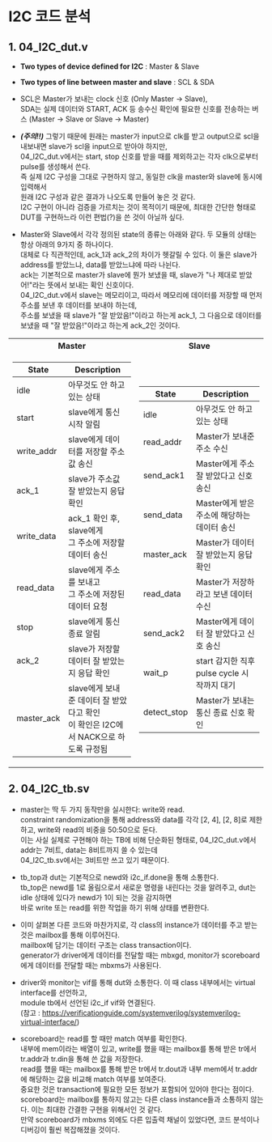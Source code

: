 # I2C 코드 분석
## 1. 04_I2C_dut.v
- **Two types of device defined for I2C** : Master & Slave

- **Two types of line between master and slave** : SCL & SDA

- SCL은 Master가 보내는 clock 신호 (Only Master -> Slave),
<br>SDA는 실제 데이터와 START, ACK 등 송수신 확인에 필요한 신호를 전송하는 버스 (Master -> Slave or Slave -> Master)

- ***(주의!!)*** 그렇기 때문에 원래는 master가 input으로 clk를 받고 output으로 scl을 내보내면 slave가 scl을 input으로 받아야 하지만,
<br>04_I2C_dut.v에서는 start, stop 신호를 받을 때를 제외하고는 각자 clk으로부터 pulse를 생성해서 쓴다.
<br>즉 실제 I2C 구성을 그대로 구현하지 않고, 동일한 clk을 master와 slave에 동시에 입력해서
<br>원래 I2C 구성과 같은 결과가 나오도록 만들어 놓은 것 같다.
<br>I2C 구현이 아니라 검증을 가르치는 것이 목적이기 때문에, 최대한 간단한 형태로 DUT를 구현하느라 이런 편법(?)을 쓴 것이 아닐까 싶다. 

- Master와 Slave에서 각각 정의된 state의 종류는 아래와 같다. 두 모듈의 상태는 항상 아래의 9가지 중 하나이다.
<br>대체로 다 직관적인데, ack_1과 ack_2의 차이가 헷갈릴 수 있다. 이 둘은 slave가 address를 받았느냐, data를 받았느냐에 따라 나뉜다.
<br>ack는 기본적으로 master가 slave에 뭔가 보냈을 때, slave가 "나 제대로 받았어!"라는 뜻에서 보내는 확인 신호이다.
<br>04_I2C_dut.v에서 slave는 메모리이고, 따라서 메모리에 데이터를 저장할 때 먼저 주소를 보낸 후 데이터를 보내야 하는데,
<br>주소를 보냈을 때 slave가 "잘 받았음!"이라고 하는게 ack_1, 그 다음으로 데이터를 보냈을 때 "잘 받았음!"이라고 하는게 ack_2인 것이다.
<table>
<tr><th>Master 
</th><th>Slave
</th></tr>
<tr><td>

| State  | Description |
|---|---|
| idle  | 아무것도 안 하고 있는 상태 | 
| start  | slave에게 통신 시작 알림 |  
| write_addr  | slave에게 데이터를 저장할 주소값 송신  | 
| ack_1  | slave가 주소값 잘 받았는지 응답 확인  |
| write_data  | ack_1 확인 후, slave에게<br> 그 주소에 저장할 데이터 송신 | 
| read_data  | slave에게 주소를 보내고<br>그 주소에 저장된 데이터 요청 |
| stop  | slave에게 통신 종료 알림 |
| ack_2  | slave가 저장할 데이터 잘 받았는지 응답 확인   | 
| master_ack  | slave에게 보내준 데이터 잘 받았다고 확인<br>이 확인은 I2C에서 NACK으로 하도록 규정됨  | 

</td><td>

| State  | Description |
|---|---|
| idle  | 아무것도 안 하고 있는 상태  | 
| read_addr  | Master가 보내준 주소 수신  |  
| send_ack1  | Master에게 주소 잘 받았다고 신호 송신  | 
| send_data  | Master에게 받은 주소에 해당하는 데이터 송신  |
| master_ack  | Master가 데이터 잘 받았는지 응답 확인  | 
| read_data | Master가 저장하라고 보낸 데이터 수신 |
| send_ack2  | Master에게 데이터 잘 받았다고 신호 송신  |
| wait_p | start 감지한 직후 pulse cycle 시작까지 대기 |
| detect_stop  | Master가 보내는 통신 종료 신호 확인  | 

</td></tr> </table>

## 2. 04_I2C_tb.sv

- master는 딱 두 가지 동작만을 실시한다: write와 read.
<br>constraint randomization을 통해 address와 data를 각각 [2, 4], [2, 8]로 제한하고, write와 read의 비중을 50:50으로 둔다.
<br>이는 사실 실제로 구현해야 하는 TB에 비해 단순화된 형태로, 04_I2C_dut.v에서 addr는 7비트, data는 8비트까지 쓸 수 있는데
<br>04_I2C_tb.sv에서는 3비트만 쓰고 있기 때문이다.

- tb_top과 dut는 기본적으로 newd와 i2c_if.done을 통해 소통한다.
<br>tb_top은 newd를 1로 올림으로서 새로운 명령을 내린다는 것을 알려주고, dut는 idle 상태에 있다가 newd가 1이 되는 것을 감지하면
<br>바로 write 또는 read를 위한 작업을 하기 위해 상태를 변환한다.

- 이미 살펴본 다른 코드와 마찬가지로, 각 class의 instance가 데이터를 주고 받는 것은 mailbox를 통해 이루어진다.
<br> mailbox에 담기는 데이터 구조는 class transaction이다.
<br> generator가 driver에게 데이터를 전달할 때는 mbxgd, monitor가 scoreboard에게 데이터를 전달할 때는 mbxms가 사용된다.

- driver와 monitor는 vif를 통해 dut와 소통한다. 이 때 class 내부에서는 virtual interface를 선언하고,
<br>module tb에서 선언된 i2c_if vif와 연결된다.
<br>(참고 : https://verificationguide.com/systemverilog/systemverilog-virtual-interface/)

- scoreboard는 read를 할 때만 match 여부를 확인한다.
<br>내부에 mem이라는 배열이 있고, write를 했을 때는 mailbox를 통해 받은 tr에서 tr.addr과 tr.din을 통해 쓴 값을 저장한다.
<br>read를 했을 때는 mailbox를 통해 받은 tr에서 tr.dout과 내부 mem에서 tr.addr에 해당하는 값을 비교해 match 여부를 보여준다.
<br>중요한 것은 transaction에 필요한 모든 정보가 포함되어 있어야 한다는 점이다.
<br>scoreboard는 mailbox를 통하지 않고는 다른 class instance들과 소통하지 않는다. 이는 최대한 간결한 구현을 위해서인 것 같다.
<br>만약 scoreboard가 mbxms 외에도 다른 입출력 채널이 있었다면, 코드 분석이나 디버깅이 훨씬 복잡해졌을 것이다.  
